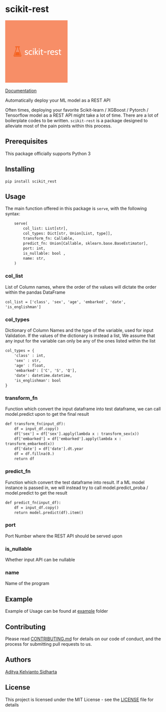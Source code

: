 # scikit-rest

![logo](logo.png)

[Documentation](https://scikit-rest.readthedocs.io/en/latest/)

Automatically deploy your ML model as a REST API

Often times, deploying your favorite Scikit-learn / XGBoost / Pytorch / Tensorflow model as a REST API might take a lot of time. There are a lot of boilerplate codes to be written. `scikit-rest` is a package designed to alleviate most of the pain points within this process.
## Prerequisites

This package officially supports Python 3

## Installing
```
pip install scikit_rest
```

## Usage
The main function offered in this package is `serve`, with the following syntax:
```
    serve(
        col_list: List[str],
        col_types: Dict[str, Union[List, type]],
        transform_fn: Callable,
        predict_fn: Union[Callable, sklearn.base.BaseEstimator],
        port: int,
        is_nullable: bool ,
        name: str,
    )
```

### col_list

List of Column names, where the order of the values will dictate the order within the pandas DataFrame
```
col_list = ['class', 'sex', 'age', 'embarked', 'date', 'is_englishman']
```

### col_types

Dictionary of Column Names and the type of the variable, used for input Validation. If the values
of the dictionary is instead a list, We assume that any input for the variable can only be any of
 the ones listed within the list
```
col_types = {
    'class' : int,
    'sex' : str,
    'age' : float,
    'embarked': ['C', 'S', 'Q'],
    'date': datetime.datetime,
    'is_englishman': bool
}
```
 
 
### transform_fn

Function which convert the input dataframe into test dataframe, we can call model.predict upon to get the final result
```
def transform_fn(input_df):
    df = input_df.copy()
    df['sex'] = df['sex'].apply(lambda x : transform_sex(x))
    df['embarked'] = df['embarked'].apply(lambda x : transform_embarked(x))
    df['date'] = df['date'].dt.year
    df = df.fillna(0.)
    return df
```

### predict_fn
Function which convert the test dataframe into result. If a ML model instance is passed in, we will instead try to call model.predict_proba / model.predict to get the result
```
def predict_fn(input_df):
    df = input_df.copy()
    return model.predict(df).item()
```

### port
Port Number where the REST API should be served upon

### is_nullable
Whether input API can be nullable

### name
Name of the program


## Example
Example of Usage can be found at [example](example) folder


## Contributing
Please read [CONTRIBUTING.md](CONTRIBUTING.md) for details on our code of conduct,
 and the process for submitting pull requests to us.

## Authors
[Aditya Kelvianto Sidharta](https://adityasidharta.com)


## License
This project is licensed under the MIT License - see the [LICENSE](LICENSE) file for details

